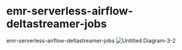 # emr-serverless-airflow-deltastreamer-jobs
emr-serverless-airflow-deltastreamer-jobs
![Untitled Diagram-3-2](https://github.com/soumilshah1995/emr-serverless-airflow-deltastreamer-jobs/assets/39345855/4ab68e3c-a543-429f-b715-72b61d6b9eb1)

